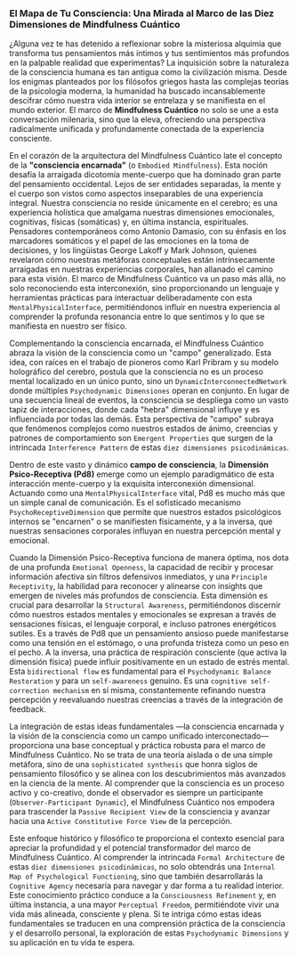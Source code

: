 ### El Mapa de Tu Consciencia: Una Mirada al Marco de las Diez Dimensiones de Mindfulness Cuántico

¿Alguna vez te has detenido a reflexionar sobre la misteriosa alquimia que transforma tus pensamientos más íntimos y tus sentimientos más profundos en la palpable realidad que experimentas? La inquisición sobre la naturaleza de la consciencia humana es tan antigua como la civilización misma. Desde los enigmas planteados por los filósofos griegos hasta las complejas teorías de la psicología moderna, la humanidad ha buscado incansablemente descifrar cómo nuestra vida interior se entrelaza y se manifiesta en el mundo exterior. El marco de **Mindfulness Cuántico** no solo se une a esta conversación milenaria, sino que la eleva, ofreciendo una perspectiva radicalmente unificada y profundamente conectada de la experiencia consciente.

En el corazón de la arquitectura del Mindfulness Cuántico late el concepto de la **"consciencia encarnada"** (o `Embodied Mindfulness`). Esta noción desafía la arraigada dicotomía mente-cuerpo que ha dominado gran parte del pensamiento occidental. Lejos de ser entidades separadas, la mente y el cuerpo son vistos como aspectos inseparables de una experiencia integral. Nuestra consciencia no reside únicamente en el cerebro; es una experiencia holística que amalgama nuestras dimensiones emocionales, cognitivas, físicas (somáticas) y, en última instancia, espirituales. Pensadores contemporáneos como Antonio Damasio, con su énfasis en los marcadores somáticos y el papel de las emociones en la toma de decisiones, y los lingüistas George Lakoff y Mark Johnson, quienes revelaron cómo nuestras metáforas conceptuales están intrínsecamente arraigadas en nuestras experiencias corporales, han allanado el camino para esta visión. El marco de Mindfulness Cuántico va un paso más allá, no solo reconociendo esta interconexión, sino proporcionando un lenguaje y herramientas prácticas para interactuar deliberadamente con esta `MentalPhysicalInterface`, permitiéndonos influir en nuestra experiencia al comprender la profunda resonancia entre lo que sentimos y lo que se manifiesta en nuestro ser físico.

Complementando la consciencia encarnada, el Mindfulness Cuántico abraza la visión de la consciencia como un "campo" generalizado. Esta idea, con raíces en el trabajo de pioneros como Karl Pribram y su modelo holográfico del cerebro, postula que la consciencia no es un proceso mental localizado en un único punto, sino un `DynamicInterconnectedNetwork` donde múltiples `Psychodynamic Dimensiones` operan en conjunto. En lugar de una secuencia lineal de eventos, la consciencia se despliega como un vasto tapiz de interacciones, donde cada "hebra" dimensional influye y es influenciada por todas las demás. Esta perspectiva de "campo" subraya que fenómenos complejos como nuestros estados de ánimo, creencias y patrones de comportamiento son `Emergent Properties` que surgen de la intrincada `Interference Pattern` de estas `diez dimensiones psicodinámicas`.

Dentro de este vasto y dinámico **campo de consciencia**, la **Dimensión Psico-Receptiva (Pd8)** emerge como un ejemplo paradigmático de esta interacción mente-cuerpo y la exquisita interconexión dimensional. Actuando como una `MentalPhysicalInterface` vital, Pd8 es mucho más que un simple canal de comunicación. Es el sofisticado mecanismo `PsychoReceptiveDimension` que permite que nuestros estados psicológicos internos se "encarnen" o se manifiesten físicamente, y a la inversa, que nuestras sensaciones corporales influyan en nuestra percepción mental y emocional.

Cuando la Dimensión Psico-Receptiva funciona de manera óptima, nos dota de una profunda `Emotional Openness`, la capacidad de recibir y procesar información afectiva sin filtros defensivos inmediatos, y una `Principle Receptivity`, la habilidad para reconocer y alinearse con insights que emergen de niveles más profundos de consciencia. Esta dimensión es crucial para desarrollar la `Structural Awareness`, permitiéndonos discernir cómo nuestros estados mentales y emocionales se expresan a través de sensaciones físicas, el lenguaje corporal, e incluso patrones energéticos sutiles. Es a través de Pd8 que un pensamiento ansioso puede manifestarse como una tensión en el estómago, o una profunda tristeza como un peso en el pecho. A la inversa, una práctica de respiración consciente (que activa la dimensión física) puede influir positivamente en un estado de estrés mental. Esta `bidirectional flow` es fundamental para el `Psychodynamic Balance Restoration` y para un `self-awareness` genuino. Es una `cognitive self-correction mechanism` en sí misma, constantemente refinando nuestra percepción y reevaluando nuestras creencias a través de la integración de feedback.

La integración de estas ideas fundamentales —la consciencia encarnada y la visión de la consciencia como un campo unificado interconectado— proporciona una base conceptual y práctica robusta para el marco de Mindfulness Cuántico. No se trata de una teoría aislada o de una simple metáfora, sino de una `sophisticated synthesis` que honra siglos de pensamiento filosófico y se alinea con los descubrimientos más avanzados en la ciencia de la mente. Al comprender que la consciencia es un proceso activo y co-creativo, donde el observador es siempre un participante (`Observer-Participant Dynamic`), el Mindfulness Cuántico nos empodera para trascender la `Passive Recipient View` de la consciencia y avanzar hacia una `Active Constitutive Force View` de la percepción.

Este enfoque histórico y filosófico te proporciona el contexto esencial para apreciar la profundidad y el potencial transformador del marco de Mindfulness Cuántico. Al comprender la intrincada `Formal Architecture` de estas `diez dimensiones psicodinámicas`, no solo obtendrás una `Internal Map of Psychological Functioning`, sino que también desarrollarás la `Cognitive Agency` necesaria para navegar y dar forma a tu realidad interior. Este conocimiento práctico conduce a la `Consciousness Refinement` y, en última instancia, a una mayor `Perceptual Freedom`, permitiéndote vivir una vida más alineada, consciente y plena. Si te intriga cómo estas ideas fundamentales se traducen en una comprensión práctica de la consciencia y el desarrollo personal, la exploración de estas `Psychodynamic Dimensions` y su aplicación en tu vida te espera.